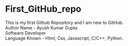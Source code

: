 # First_GitHub_repo
This is my first Github Repository and I am new to GitHub. <br>
Author Name - Ayush Kumar Gupta <br>
Software Developer <br>
Language Known - Html, Css, Javascript, C/C++, Python.